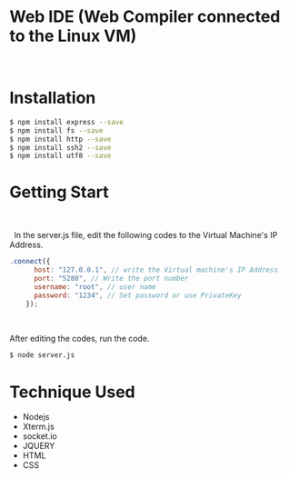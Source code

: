 # **Web IDE (Web Compiler connected to the Linux VM)**

<br>

# Installation

```bash
$ npm install express --save
$ npm install fs --save
$ npm install http --save
$ npm install ssh2 --save
$ npm install utf8 --save
```

# Getting Start

<br>

&nbsp; In the server.js file, edit the following codes to the Virtual Machine's IP Address.
```js
.connect({
      host: "127.0.0.1", // write the Virtual machine's IP Address
      port: "5280", // Write the port number
      username: "root", // user name
      password: "1234", // Set password or use PrivateKey
    });
```

<br>

After editing the codes, run the code.

```bash
$ node server.js
```

#  Technique Used
- Nodejs
- Xterm.js
- socket.io
- JQUERY
- HTML
- CSS